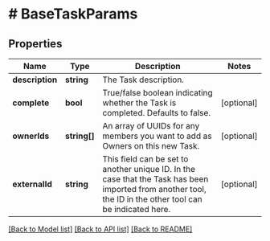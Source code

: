 # # BaseTaskParams

## Properties

Name | Type | Description | Notes
------------ | ------------- | ------------- | -------------
**description** | **string** | The Task description. |
**complete** | **bool** | True/false boolean indicating whether the Task is completed. Defaults to false. | [optional]
**ownerIds** | **string[]** | An array of UUIDs for any members you want to add as Owners on this new Task. | [optional]
**externalId** | **string** | This field can be set to another unique ID. In the case that the Task has been imported from another tool, the ID in the other tool can be indicated here. | [optional]

[[Back to Model list]](../../README.md#models) [[Back to API list]](../../README.md#endpoints) [[Back to README]](../../README.md)
